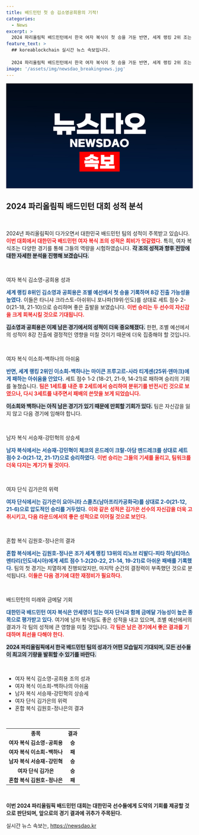 ```yaml
---
title: 배드민턴 첫 승 김소영공희용의 기적!
categories:
  - News
excerpt: >
  2024 파리올림픽 배드민턴에서 한국 여자 복식이 첫 승을 거둔 반면, 세계 랭킹 2위 조는 불의의 패배를 당했다. 남자 복식과 여자 단식은 연승을 이어가며 8강 진출에 청신호를 켰다.
feature_text: >
  ## koreablockchain 실시간 뉴스 속보입니다.

  2024 파리올림픽 배드민턴에서 한국 여자 복식이 첫 승을 거둔 반면, 세계 랭킹 2위 조는 불의의 패배를 당했다. 남자 복식과 여자 단식은 연승을 이어가며 8강 진출에 청신호를 켰다.
image: '/assets/img/newsdao_breakingnews.jpg'
---
```


<p><img src="/assets/img/newsdao_breakingnews.jpg" alt="koreablockchain 속보" /></p>

<h2 data-ke-size="size26">2024 파리올림픽 배드민턴 대회 성적 분석</h2>

<p data-ke-size="size16">&nbsp;</p>

<p>2024년 파리올림픽이 다가오면서 대한민국 배드민턴 팀의 성적이 주목받고 있습니다. <b><span style="color: #ee2323;">이번 대회에서 대한민국 배드민턴 여자 복식 조의 성적은 희비가 엇갈렸다.</span></b> 특히, 여자 복식조는 다양한 경기를 통해 그들의 역량을 시험하였습니다. <b><span style="background-color: #21538527;">각 조의 성적과 향후 전망에 대한 자세한 분석을 진행해 보겠습니다.</span></b> </p>

<p data-ke-size="size16">&nbsp;</p>

<p>여자 복식 김소영-공희용 성과</p>

<p><b><span style="color: #1a5490;">세계 랭킹 8위인 김소영과 공희용은 조별 예선에서 첫 승을 기록하며 8강 진출 가능성을 높였다.</span></b> 이들은 타니샤 크라스토-아쉬위니 포나파(19위·인도)를 상대로 세트 점수 2-0(21-18, 21-10)으로 승리하며 좋은 출발을 보였습니다. <b><span style="color: #ee2323;">이번 승리는 두 선수의 자신감을 크게 회복시킬 것으로 기대됩니다.</span></b> </p>

<p><b><span style="background-color: #21538527;">김소영과 공희용은 이제 남은 경기에서의 성적이 더욱 중요해졌다.</span></b> 한편, 조별 예선에서의 성적이 8강 진출에 결정적인 영향을 미칠 것이기 때문에 더욱 집중해야 할 것입니다.</p>

<p data-ke-size="size16">&nbsp;</p>

<p>여자 복식 이소희-백하나의 아쉬움</p>

<p><b><span style="color: #1a5490;">반면, 세계 랭킹 2위인 이소희-백하나는 마이큰 프루고르-사라 티게센(25위·덴마크)에게 패하는 아쉬움을 안았다.</span></b> 세트 점수 1-2 (18-21, 21-9, 14-21)로 패하며 승리의 기회를 놓쳤습니다. <b><span style="color: #ee2323;">팀은 1세트를 내준 후 2세트에서 승리하여 분위기를 반전시킨 것으로 보였으나, 다시 3세트를 내주면서 패배의 쓴맛을 보게 되었습니다.</span></b></p>

<p><b><span style="background-color: #21538527;">이소희와 백하나는 아직 남은 경기가 있기 때문에 만회할 기회가 있다.</span></b> 팀은 자신감을 잃지 않고 다음 경기에 임해야 합니다.</p>

<p data-ke-size="size16">&nbsp;</p>

<p>남자 복식 서승재-강민혁의 상승세</p>

<p><b><span style="color: #1a5490;">남자 복식에서는 서승재-강민혁이 체코의 온드레이 크랄-아담 멘드레크를 상대로 세트 점수 2-0(21-12, 21-17)으로 승리하였다.</span></b> <b><span style="color: #ee2323;">이번 승리는 그들의 기세를 올리고, 팀워크를 더욱 다지는 계기가 될 것이다.</span></b></p>

<p data-ke-size="size16">&nbsp;</p>

<p>여자 단식 김가은의 위력</p>

<p><b><span style="color: #1a5490;">여자 단식에서는 김가은이 요아니타 스콜츠(남아프리카공화국)를 상대로 2-0(21-12, 21-6)으로 압도적인 승리를 거두었다.</span></b> <b><span style="color: #ee2323;">이와 같은 성적은 김가은 선수의 자신감을 더욱 고취시키고, 다음 라운드에서의 좋은 성적으로 이어질 것으로 보인다.</span></b></p>

<p data-ke-size="size16">&nbsp;</p>

<p>혼합 복식 김원호-정나은의 결과</p>

<p><b><span style="color: #1a5490;">혼합 복식에서는 김원호-정나은 조가 세계 랭킹 13위의 리노브 리발디-피타 하닝티야스 멘타리(인도네시아)에게 세트 점수 1-2(20-22, 21-14, 19-21)로 아쉬운 패배를 기록했다.</span></b> 팀의 첫 경기는 치열하게 진행되었지만, 마지막 순간의 결정력이 부족했던 것으로 분석됩니다. <b><span style="color: #ee2323;">이들은 다음 경기에 대한 재정비가 필요하다.</span></b></p>

<p data-ke-size="size16">&nbsp;</p>

<p>배드민턴의 미래와 금메달 기회</p>

<p><b><span style="color: #1a5490;">대한민국 배드민턴 여자 복식은 안세영이 있는 여자 단식과 함께 금메달 가능성이 높은 종목으로 평가받고 있다.</span></b> 여기에 남자 복식팀도 좋은 성적을 내고 있으며, 조별 예선에서의 결과가 각 팀의 성적에 큰 영향을 미칠 것입니다. <b><span style="color: #ee2323;">각 팀은 남은 경기에서 좋은 결과를 기대하며 최선을 다해야 한다.</span></b> </p>

<p><b><span style="background-color: #21538527;">2024 파리올림픽에서 한국 배드민턴 팀의 성과가 어떤 모습일지 기대되며, 모든 선수들이 최고의 기량을 발휘할 수 있기를 바란다.</span></b></p>

<p data-ke-size="size16">&nbsp;</p>

<ul>
    <li>여자 복식 김소영-공희용 조의 성과</li>
    <li>여자 복식 이소희-백하나의 아쉬움</li>
    <li>남자 복식 서승재-강민혁의 상승세</li>
    <li>여자 단식 김가은의 위력</li>
    <li>혼합 복식 김원호-정나은의 결과</li>
</ul>

<p data-ke-size="size16">&nbsp;</p>

<table style="width: 100%;">
    <tr>
        <td style="text-align: center; height: 17px;"><b>종목</b></td>
        <td style="text-align: center; height: 17px;"><b>결과</b></td>
    </tr>
    <tr>
        <td style="text-align: center; height: 17px;"><b>여자 복식 김소영-공희용</b></td>
        <td style="text-align: center; height: 17px;"><b>승</b></td>
    </tr>
    <tr>
        <td style="text-align: center; height: 17px;"><b>여자 복식 이소희-백하나</b></td>
        <td style="text-align: center; height: 17px;"><b>패</b></td>
    </tr>
    <tr>
        <td style="text-align: center; height: 17px;"><b>남자 복식 서승재-강민혁</b></td>
        <td style="text-align: center; height: 17px;"><b>승</b></td>
    </tr>
    <tr>
        <td style="text-align: center; height: 17px;"><b>여자 단식 김가은</b></td>
        <td style="text-align: center; height: 17px;"><b>승</b></td>
    </tr>
    <tr>
        <td style="text-align: center; height: 17px;"><b>혼합 복식 김원호-정나은</b></td>
        <td style="text-align: center; height: 17px;"><b>패</b></td>
    </tr>
</table>

<p data-ke-size="size16">&nbsp;</p>

<p><strong>이번 2024 파리올림픽 배드민턴 대회는 대한민국 선수들에게 도약의 기회를 제공할 것으로 판단되며, 앞으로의 경기 결과에 귀추가 주목된다.</strong></p>
실시간 뉴스 속보는, <a href="https://newsdao.kr" rel="dofollow">https://newsdao.kr</a>


